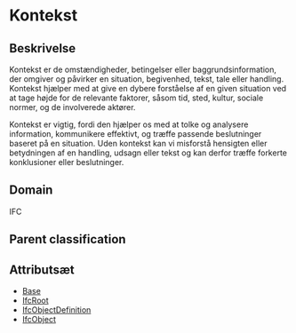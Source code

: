 # Kontekst

## Beskrivelse

Kontekst er de omstændigheder, betingelser eller baggrundsinformation, der omgiver og påvirker en situation, begivenhed, tekst, tale eller handling. Kontekst hjælper med at give en dybere forståelse af en given situation ved at tage højde for de relevante faktorer, såsom tid, sted, kultur, sociale normer, og de involverede aktører.

Kontekst er vigtig, fordi den hjælper os med at tolke og analysere information, kommunikere effektivt, og træffe passende beslutninger baseret på en situation. Uden kontekst kan vi misforstå hensigten eller betydningen af en handling, udsagn eller tekst og kan derfor træffe forkerte konklusioner eller beslutninger.

## Domain

IFC

## Parent classification

## Attributsæt

- [Base](../../../GroupsOfAttributes/Base.md)
- [IfcRoot](../../../GroupsOfAttributes/IfcRoot.md)
- [IfcObjectDefinition](../../../GroupsOfAttributes/IfcObjectDefinition.md)
- [IfcObject](../../../GroupsOfAttributes/IfcObject.md)
